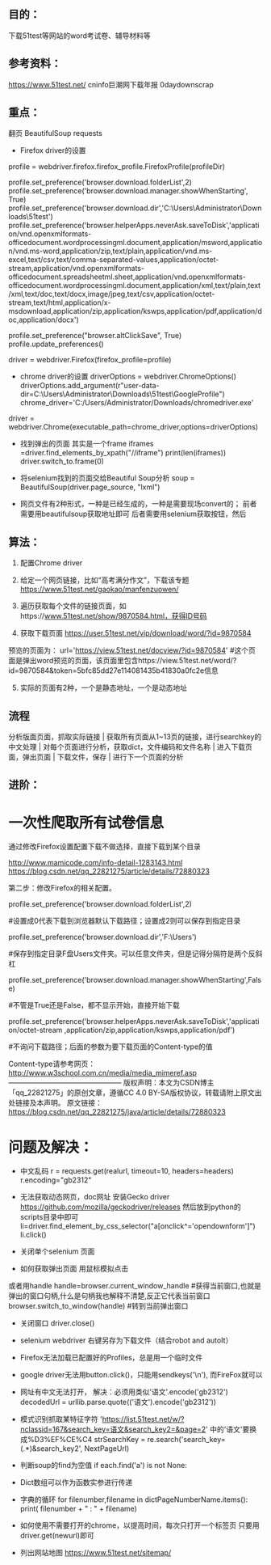 

## 目的：
下载51test等网站的word考试卷、辅导材料等

## 参考资料：
https://www.51test.net/
cninfo巨潮网下载年报
0daydownscrap

## 重点：
翻页
BeautifulSoup
requests

* Firefox driver的设置

profile = webdriver.firefox.firefox_profile.FirefoxProfile(profileDir)


profile.set_preference('browser.download.folderList',2)
profile.set_preference('browser.download.manager.showWhenStarting', True)
profile.set_preference('browser.download.dir','C:\\Users\\Administrator\\Downloads\\51test')
profile.set_preference('browser.helperApps.neverAsk.saveToDisk','application/vnd.openxmlformats-officedocument.wordprocessingml.document,application/msword,application/vnd.ms-word,application/zip,text/plain,application/vnd.ms-excel,text/csv,text/comma-separated-values,application/octet-stream,application/vnd.openxmlformats-officedocument.spreadsheetml.sheet,application/vnd.openxmlformats-officedocument.wordprocessingml.document,application/xml,text/plain,text/xml,text/doc,text/docx,image/jpeg,text/csv,application/octet-stream,text/html,application/x-msdownload,application/zip,application/kswps,application/pdf,application/doc,application/docx')

profile.set_preference("browser.altClickSave", True)
profile.update_preferences()

driver = webdriver.Firefox(firefox_profile=profile)

* chrome driver的设置
driverOptions = webdriver.ChromeOptions()
driverOptions.add_argument(r"user-data-dir=C:\Users\Administrator\Downloads\51test\GoogleProfile")
chrome_driver='C:/Users/Administrator/Downloads/chromedriver.exe'

driver = webdriver.Chrome(executable_path=chrome_driver,options=driverOptions)

* 找到弹出的页面
其实是一个frame
iframes =driver.find_elements_by_xpath("//iframe")
print(len(iframes))
driver.switch_to.frame(0)

* 将selenium找到的页面交给Beautiful Soup分析
soup = BeautifulSoup(driver.page_source, "lxml")

* 网页文件有2种形式，一种是已经生成的，一种是需要现场convert的；
前者需要用beautifulsoup获取地址即可
后者需要用selenium获取按钮，然后

## 算法：
1. 配置Chrome driver

2. 给定一个网页链接，比如“高考满分作文”，下载该专题
https://www.51test.net/gaokao/manfenzuowen/

3. 遍历获取每个文件的链接页面，如https://www.51test.net/show/9870584.html，获得ID号码

4. 获取下载页面
https://user.51test.net/vip/download/word/?id=9870584

预览的页面为：
url='https://view.51test.net/docview/?id=9870584' #这个页面是弹出word预览的页面，该页面里包含https://view.51test.net/word/?id=9870584&token=5bfc85dd27e114081435b41830a0fc2e信息

5. 实际的页面有2种，一个是静态地址，一个是动态地址


## 流程
分析版面页面，抓取实际链接
|
获取所有页面从1~13页的链接，进行searchkey的中文处理
|
对每个页面进行分析，获取dict，文件编码和文件名称
|
进入下载页面，弹出页面
|
下载文件，保存
|
进行下一个页面的分析

## 进阶：
一次性爬取所有试卷信息
============================
通过修改Firefox设置配置下载不做选择，直接下载到某个目录

http://www.mamicode.com/info-detail-1283143.html
https://blog.csdn.net/qq_22821275/article/details/72880323

第二步：修改Firefox的相关配置。

profile.set_preference('browser.download.folderList',2)    

#设置成0代表下载到浏览器默认下载路径；设置成2则可以保存到指定目录

profile.set_preference('browser.download.dir','F:\\Users')  

#保存到指定目录F盘Users文件夹。可以任意文件夹，但是记得分隔符是两个反斜杠

profile.set_preference('browser.download.manager.showWhenStarting',False)

#不管是True还是False，都不显示开始，直接开始下载

profile.set_preference('browser.helperApps.neverAsk.saveToDisk','application/octet-stream ,application/zip,application/kswps,application/pdf')  

#不询问下载路径；后面的参数为要下载页面的Content-type的值

Content-type请参考网页：http://www.w3school.com.cn/media/media_mimeref.asp
————————————————
版权声明：本文为CSDN博主「qq_22821275」的原创文章，遵循CC 4.0 BY-SA版权协议，转载请附上原文出处链接及本声明。
原文链接：https://blog.csdn.net/qq_22821275/java/article/details/72880323


# 问题及解决：
* 中文乱码
r = requests.get(realurl, timeout=10, headers=headers)
r.encoding="gb2312"

* 无法获取动态网页，doc网址
安装Gecko driver
https://github.com/mozilla/geckodriver/releases
然后放到python的scripts目录中即可
li=driver.find_element_by_css_selector("a[onclick^='opendownform']")
li.click()

* 关闭单个selenium 页面

*  如何获取弹出页面
用鼠标模拟点击

或者用handle 
handle=browser.current_window_handle #获得当前窗口,也就是弹出的窗口句柄,什么是句柄我也解释不清楚,反正它代表当前窗口
browser.switch_to_window(handle) #转到当前弹出窗口

* 关闭窗口
driver.close()

* selenium webdriver 右键另存为下载文件（结合robot and autoIt）

* Firefox无法加载已配置好的Profiles，总是用一个临时文件

* google driver无法用button.click()，只能用sendkeys('\n'), 而FireFox就可以

* 网址有中文无法打开，
 解决：必须用类似'语文'.encode('gb2312')
 decodedUrl = urllib.parse.quote(('语文').encode('gb2312'))
 
* 模式识别抓取某特征字符
'https://list.51test.net/w/?nclassid=167&search_key=语文&search_key2=&page=2'
中的'语文'要换成%D3%EF%CE%C4
strSearchKey = re.search('search_key=(.*)&search_key2', NextPageUrl)

* 判断soup的find为空值
   if each.find('a') is not None:
   
* Dict数组可以作为函数实参进行传递

* 字典的循环
for filenumber,filename in dictPageNumberName.items():
    print( filenumber + " : " + filename)
    
* 如何使用不需要打开的chrome，以提高时间，每次只打开一个标签页
只要用driver.get(newurl)即可

* 列出网站地图
https://www.51test.net/sitemap/ 